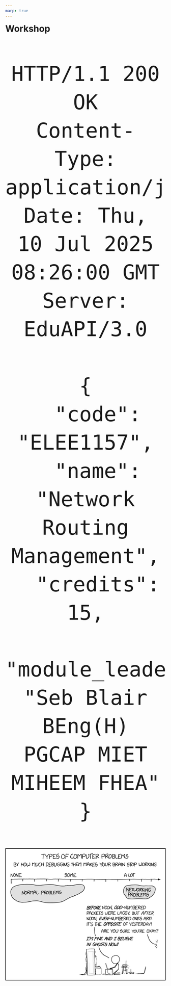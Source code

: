 ```yaml
---
marp: true
---
```


<!--
# Metadata
title: Workshop
author: Seb Blair (CompEng0001)
description: Workshop
keywords: Workshop
lang: en

# Slide styling
theme: uog-theme
_class: lead title
paginate: true
_paginate: false
transition: fade 250ms

style: |
  header em { font-style: normal; view-transition-name: header; }
  header strong { font-weight: inherit; view-transition-name: header2; }
  header:not:has(em) { view-transition-name: header; }
-->

<style scoped>
h1 {
  view-transition-name: header;
  display: flex;
  align-items: center;
  margin: 0 auto;
}
</style>

# Workshop

<div align=center style="font-size:76px;" >

```
HTTP/1.1 200 OK
Content-Type: application/json
Date: Thu, 10 Jul 2025 08:26:00 GMT
Server: EduAPI/3.0

{
  "code": "ELEE1157",
  "name": "Network Routing Management",
  "credits": 15,
  "module_leader": "Seb Blair BEng(H) PGCAP MIET MIHEEM FHEA"
}

```

</div>

<!-- _footer: "[Download as a PDF](https://github.com/UniOfGreenwich/ELEE1157_Lectures/raw/main/content/Workshop/Workshop.pdf)" -->


![bg right:40% 90%](../../figures/networking_problems.png)
